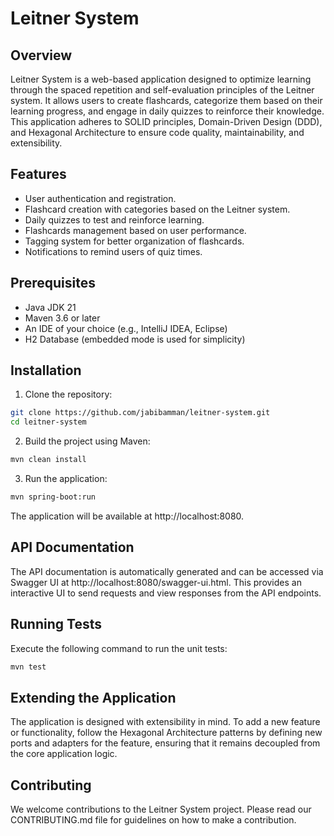 # Leitner System

## Overview

Leitner System is a web-based application designed to optimize learning through the spaced repetition and self-evaluation principles of the Leitner system. It allows users to create flashcards, categorize them based on their learning progress, and engage in daily quizzes to reinforce their knowledge. This application adheres to SOLID principles, Domain-Driven Design (DDD), and Hexagonal Architecture to ensure code quality, maintainability, and extensibility.

## Features

- User authentication and registration.
- Flashcard creation with categories based on the Leitner system.
- Daily quizzes to test and reinforce learning.
- Flashcards management based on user performance.
- Tagging system for better organization of flashcards.
- Notifications to remind users of quiz times.

## Prerequisites

- Java JDK 21
- Maven 3.6 or later
- An IDE of your choice (e.g., IntelliJ IDEA, Eclipse)
- H2 Database (embedded mode is used for simplicity)

## Installation

1. Clone the repository:

```bash
git clone https://github.com/jabibamman/leitner-system.git
cd leitner-system
```

2. Build the project using Maven:

```bash
mvn clean install
```

3. Run the application:

```bash
mvn spring-boot:run
```

The application will be available at http://localhost:8080.

## API Documentation

The API documentation is automatically generated and can be accessed via Swagger UI at http://localhost:8080/swagger-ui.html. 
This provides an interactive UI to send requests and view responses from the API endpoints.

## Running Tests

Execute the following command to run the unit tests:

```bash
mvn test
```

## Extending the Application

The application is designed with extensibility in mind. To add a new feature or functionality, follow the Hexagonal Architecture patterns by defining new ports and adapters for the feature, ensuring that it remains decoupled from the core application logic.

## Contributing

We welcome contributions to the Leitner System project. Please read our CONTRIBUTING.md file for guidelines on how to make a contribution.